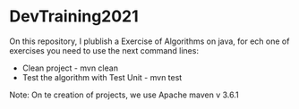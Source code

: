# DevTraining2021

On this repository, I plublish a Exercise of Algorithms on java, for ech one of exercises you need to use the next 
command lines:

* Clean project - mvn clean
* Test the algorithm with Test Unit - mvn test

Note: On te creation of projects, we use Apache maven v 3.6.1

